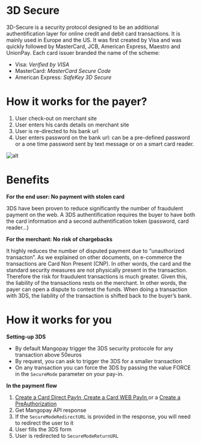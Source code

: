 # 3D Secure

3D-Secure is a security protocol designed to be an additional authentification layer for online credit and debit card transactions. It is mainly used in Europe and the US. It was first created by Visa and was quickly followed by MasterCard, JCB, American Express, Maestro and UnionPay. Each card issuer branded the name of the scheme: 

* Visa:  *Verified by VISA*
* MasterCard: *MasterCard Secure Code*
* American Express:  *SafeKey 3D Secure*

# How it works for the payer?

1. User check-out on merchant site
2. User enters his cards details on merchant site
3. User is re-directed to his bank url 
4. User enters password on the bank url: can be a pre-defined password or a one time password sent by text message or on a smart card reader. 

![alt](/uploads/medias/3DS.png)

# Benefits
**For the end user: No payment with stolen card**

3DS have been proven to reduce significantly the number of fraudulent payment on the web. A 3DS authentification requires the buyer to have both the card information and a second authentification token (password, card reader…) 

**For the merchant: No risk of chargebacks**

It highly reduces the number of disputed payment due to “unauthorized transacton”. As we explained on other documents, on e-commerce the transactions are Card Non Present (CNP). In other words, the card and the standard security measures are not physically present in the transaction. Therefore the risk for fraudulent transactions is much greater. Given this, the liability of the transactions rests on the merchant. In other words, the payer can open a dispute to contest the funds. 
When doing a transaction with 3DS, the liability of the transaction is shifted back to the buyer’s bank. 


# How it works for you

**Setting-up 3DS**

* By default Mangopay trigger the 3DS security protocole for any transaction above 50euros
* By request, you can ask to trigger the 3DS for a smaller transaction
* On any transaction you can force the 3DS by passing the value FORCE in the `SecureMode` parameter on your pay-in. 


**In the payment flow**

1. [Create a Card Direct PayIn ](https://docs.mangopay.com/endpoints/v2.01/payins#e278_create-a-card-direct-payin),[Create a Card WEB PayIn ](https://docs.mangopay.com/endpoints/v2.01/payins#e269_create-a-card-web-payin) or a [Create a PreAuthorization](https://docs.mangopay.com/endpoints/v2.01/preauthorizations#e184_create-a-preauthorization)
2. Get Mangopay API response
3. If the `SecureModeRedirectURL` is provided in the response, you will need to redirect the user to it
4. User fills the 3DS form
5. User is redirected to `SecureModeReturnURL`